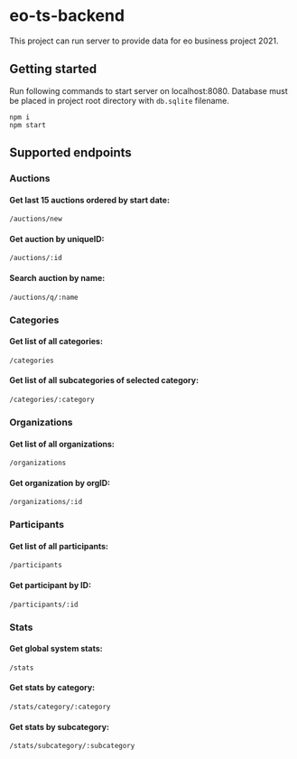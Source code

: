 # eo-ts-backend

This project can run server to provide data for eo business project 2021.

## Getting started

Run following commands to start server on localhost:8080. Database must be placed in project root directory with `db.sqlite` filename.

```
npm i
npm start
```

## Supported endpoints

### Auctions

#### Get last 15 auctions ordered by start date:

```
/auctions/new
```

#### Get auction by uniqueID:

```
/auctions/:id
```

#### Search auction by name:

```
/auctions/q/:name
```

### Categories

#### Get list of all categories:

```
/categories
```

#### Get list of all subcategories of selected category:

```
/categories/:category
```

### Organizations

#### Get list of all organizations:

```
/organizations
```

#### Get organization by orgID:

```
/organizations/:id
```

### Participants

#### Get list of all participants:

```
/participants
```

#### Get participant by ID:

```
/participants/:id
```

### Stats

#### Get global system stats:

```
/stats
```

#### Get stats by category:

```
/stats/category/:category
```

#### Get stats by subcategory:

```
/stats/subcategory/:subcategory
```
